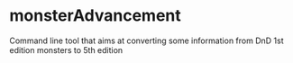 # monsterAdvancement
Command line tool that aims at converting some information from DnD 1st edition monsters to 5th edition
